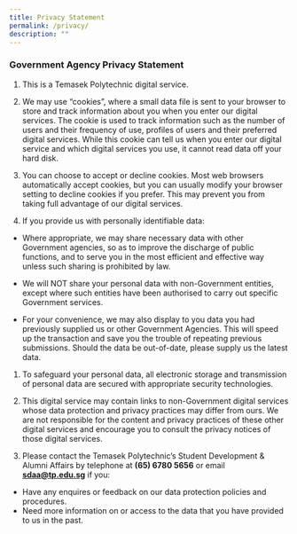 ```yaml
---
title: Privacy Statement
permalink: /privacy/
description: ""
---
```

### **Government Agency Privacy Statement**

1. This is a Temasek Polytechnic digital service.

1. We may use “cookies”, where a small data file is sent to your browser to store and track information about you when you enter our digital services. The cookie is used to track information such as the number of users and their frequency of use, profiles of users and their preferred digital services. While this cookie can tell us when you enter our digital service and which digital services you use, it cannot read data off your hard disk.

1. You can choose to accept or decline cookies. Most web browsers automatically accept cookies, but you can usually modify your browser setting to decline cookies if you prefer. This may prevent you from taking full advantage of our digital services.

1. If you provide us with personally identifiable data:

* Where appropriate, we may share necessary data with other Government agencies, so as to improve the discharge of public functions, and to serve you in the most efficient and effective way unless such sharing is prohibited by law.

* We will NOT share your personal data with non-Government entities, except where such entities have been authorised to carry out specific Government services.

* For your convenience, we may also display to you data you had previously supplied us or other Government Agencies. This will speed up the transaction and save you the trouble of repeating previous submissions. Should the data be out-of-date, please supply us the latest data.&nbsp; 

1. To safeguard your personal data, all electronic storage and transmission of personal data are secured with appropriate security technologies.

1. This digital service may contain links to non-Government digital services whose data protection and privacy practices may differ from ours. We are not responsible for the content and privacy practices of these other digital services and encourage you to consult the privacy notices of those digital services.
1. Please contact the Temasek Polytechnic’s Student Development &amp; Alumni Affairs by telephone at **(65) 6780 5656** or email [**sdaa@tp.edu.sg**](mailto:sdaa@tp.edu.sg) if you:
        
* Have any enquires or feedback on our data protection policies and procedures.
* Need more information on or access to the data that you have provided to us in the past.